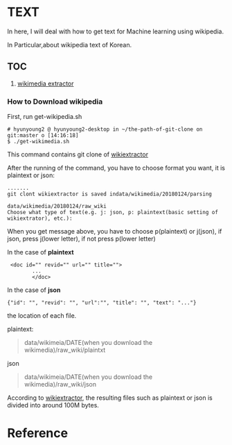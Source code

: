 # TEXT 

In here, I will deal with how to get text for Machine learning using wikipedia. 

In Particular,about wikipedia text of Korean. 

## TOC

 01. [wikimedia extractor](https://github.com/hyunyoung2/hyunyoung2_Machine_Learning/blob/master/Tutorial/Tensorflow/02.DataSetting/TEXT/get-wikimedia.sh)


### How to Download wikipedia 

 First, run get-wikipedia.sh
 
```shell
# hyunyoung2 @ hyunyoung2-desktop in ~/the-path-of-git-clone on git:master o [14:16:18] 
$ ./get-wikimedia.sh 
```

 This command contains git clone of [wikiextractor](https://github.com/attardi/wikiextractor)
 
 After the running of the command, you have to choose format you want, it is plaintext or json:

```shell
.......
git clont wikiextractor is saved indata/wikimedia/20180124/parsing

data/wikimedia/20180124/raw_wiki
Choose what type of text(e.g. j: json, p: plaintext(basic setting of wikiextrator), etc.): 
```

When you get message above, you have to choose p(plaintext) or j(json), if json, press j(lower letter), if not press p(lower letter)

 In the case of **plaintext**
 
```
 <doc id="" revid="" url="" title="">
        ...
        </doc>
```
 
  In the case of **json** 
  
```
{"id": "", "revid": "", "url":"", "title": "", "text": "..."}
```

the location of each file. 

plaintext:

> data/wikimeia/DATE(when you download the wikimedia)/raw_wiki/plaintxt

json

> data/wikimeia/DATE(when you download the wikimedia)/raw_wiki/json

According to [wikiextractor](https://github.com/attardi/wikiextractor), the resulting files such as plaintext or json is divided into around 100M bytes.


# Reference

